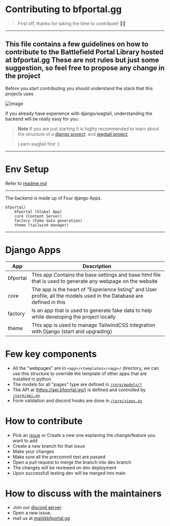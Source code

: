 # Contributing to bfportal.gg
> First off, thanks for taking the time to contribute! 🎉🎉

---
This file contains a few guidelines on how to contribute to the Battlefield Portal Library hosted at bfportal.gg
These are not rules but just some suggestion, so feel free to propose any change in the project
---

Before you start contributing you should understand the stack that this projects uses

![image](https://i.imgur.com/INghzbZ.png)

If you already have experience with django/wagtail, understanding the backend will be really easy for you. 
> **Note**
> If you are just starting it is highly recommended to learn about the structure of a [django project](https://docs.djangoproject.com/en/4.1/intro/tutorial01/). and [wagtail project](https://docs.wagtail.org/en/stable/getting_started/tutorial.html)

> Learn wagtail first :)

----
# Env Setup

Refer to [readme.md](/readme.md)

----

The backend is made up of Four django Apps.

```
bfportal/
    bfportal (Global App)
    core (Content Server)
    factory (Fake data generation)
    theme (tailwind manager)
```
---
# Django Apps
|App|Description|
|----|----|
|bfportal|This app Contains the base settings and base html file that is used to generate any webpage on the website|
|core| The app is the heart of "Experience listing" and User profile, all the models used in the Database are defined in this|
|factory|Is an app that is used to generate fake data to help while developing the project locally|
|theme|This app is used to manage TailwindCSS integration with Django (start and upgrading)|

# Few key components
- All the "webpages" are in `<app>/<templates>/<app>/` directory, we can use this structure to override the template of other apps that are installed in python
- The models for all "pages" type are defined in [`/core/models/*`](/bfportal/core/models)
- The API at (https://api.bfportal.gg/) is defined and controlled by [`/core/api.py`](/bfportal/core/api.py)
- Form validation and discord hooks are done in [`/core/views.py`](/bfportal/core/views.py)

# How to contribute
- Pick an [issue](https://github.com/battlefield-portal-community/bfportal.gg/issues) or Create a new one explaning the change/feature you want to add
- Create a new branch for that issue
- Make your changes
- Make sure all the precommit test are passed
- Open a pull request to merge the branch into dev branch
- The changes will be reviewed on dev deployment
- Upon successfull testing dev will be merged into main

# How to discuss with the maintainers
- Join our [discord server](https://bfportal.gg/join).
- Open a new issue.
- mail us at mail@bfportal.gg
